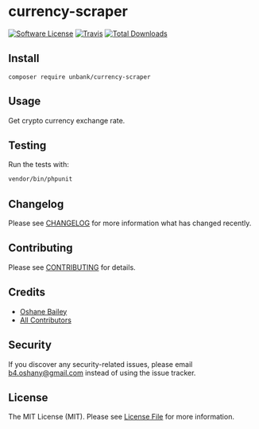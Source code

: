 # currency-scraper

[![Software License](https://img.shields.io/badge/license-MIT-brightgreen.svg?style=flat-square)](LICENSE.md)
[![Travis](https://img.shields.io/travis/unbank/currency-scraper.svg?style=flat-square)]()
[![Total Downloads](https://img.shields.io/packagist/dt/unbank/currency-scraper.svg?style=flat-square)](https://packagist.org/packages/unbank/currency-scraper)

## Install
`composer require unbank/currency-scraper`

## Usage
Get crypto currency exchange rate.

## Testing
Run the tests with:

``` bash
vendor/bin/phpunit
```

## Changelog
Please see [CHANGELOG](CHANGELOG.md) for more information what has changed recently.

## Contributing
Please see [CONTRIBUTING](CONTRIBUTING.md) for details.

## Credits

- [Oshane Bailey](https://github.com/unbank)
- [All Contributors](https://github.com/unbank/currency-scraper/contributors)

## Security
If you discover any security-related issues, please email b4.oshany@gmail.com instead of using the issue tracker.

## License
The MIT License (MIT). Please see [License File](/LICENSE.md) for more information.
